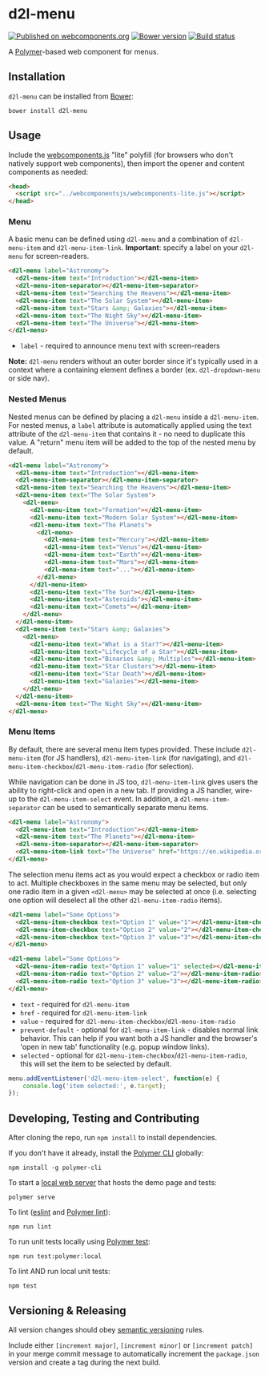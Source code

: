 # d2l-menu
[![Published on webcomponents.org](https://img.shields.io/badge/webcomponents.org-published-blue.svg)](https://www.webcomponents.org/element/BrightspaceUI/menu)
[![Bower version][bower-image]][bower-url]
[![Build status][ci-image]][ci-url]

A [Polymer](https://www.polymer-project.org/1.0/)-based web component for menus.

## Installation

`d2l-menu` can be installed from [Bower][bower-url]:
```shell
bower install d2l-menu
```

## Usage

Include the [webcomponents.js](http://webcomponents.org/polyfills/) "lite" polyfill (for browsers who don't natively support web components), then import the opener and content components as needed:

```html
<head>
  <script src="../webcomponentsjs/webcomponents-lite.js"></script>
</head>
```

### Menu

A basic menu can be defined using `d2l-menu` and a combination of `d2l-menu-item` and `d2l-menu-item-link`.  **Important**: specify a label on your `d2l-menu` for screen-readers.

<!---
```
<custom-element-demo>
  <template>
    <script src="../webcomponentsjs/webcomponents-lite.js"></script>
    <link rel="import" href="../d2l-typography/d2l-typography.html">
    <link rel="import" href="d2l-menu.html">
    <custom-style include="d2l-typography">
      <style is="custom-style" include="d2l-typography"></style>
    </custom-style>
    <style>
      html {
        font-size: 20px;
      }
      body {
        color: var(--d2l-color-ferrite);
        font-family: 'Lato', 'Lucida Sans Unicode', 'Lucida Grande', sans-serif;
        letter-spacing: 0.01rem;
        font-size: 0.95rem;
        font-weight: 400;
        line-height: 1.4rem;
      }
      d2l-menu {
        max-width: 400px;
      }
    </style>
    <next-code-block></next-code-block>
  </template>
</custom-element-demo>
```
-->
```html
<d2l-menu label="Astronomy">
  <d2l-menu-item text="Introduction"></d2l-menu-item>
  <d2l-menu-item-separator></d2l-menu-item-separator>
  <d2l-menu-item text="Searching the Heavens"></d2l-menu-item>
  <d2l-menu-item text="The Solar System"></d2l-menu-item>
  <d2l-menu-item text="Stars &amp; Galaxies"></d2l-menu-item>
  <d2l-menu-item text="The Night Sky"></d2l-menu-item>
  <d2l-menu-item text="The Universe"></d2l-menu-item>
</d2l-menu>
```

* `label` - required to announce menu text with screen-readers

**Note:** `d2l-menu` renders without an outer border since it's typically used in a context where a containing element defines a border (ex. `d2l-dropdown-menu` or side nav).

### Nested Menus

Nested menus can be defined by placing a `d2l-menu` inside a `d2l-menu-item`.  For nested menus, a `label` attribute is automatically applied using the text attribute of the `d2l-menu-item` that contains it - no need to duplicate this value.  A "return" menu item will be added to the top of the nested menu by default.

<!---
```
<custom-element-demo>
  <template>
    <script src="../webcomponentsjs/webcomponents-lite.js"></script>
    <link rel="import" href="../d2l-typography/d2l-typography.html">
    <link rel="import" href="d2l-menu.html">
    <custom-style include="d2l-typography">
      <style is="custom-style" include="d2l-typography"></style>
    </custom-style>
    <style>
      html {
        font-size: 20px;
      }
      body {
        color: var(--d2l-color-ferrite);
        font-family: 'Lato', 'Lucida Sans Unicode', 'Lucida Grande', sans-serif;
        letter-spacing: 0.01rem;
        font-size: 0.95rem;
        font-weight: 400;
        line-height: 1.4rem;
      }
      d2l-menu {
        max-width: 400px;
      }
    </style>
    <next-code-block></next-code-block>
  </template>
</custom-element-demo>
```
-->
```html
<d2l-menu label="Astronomy">
  <d2l-menu-item text="Introduction"></d2l-menu-item>
  <d2l-menu-item-separator></d2l-menu-item-separator>
  <d2l-menu-item text="Searching the Heavens"></d2l-menu-item>
  <d2l-menu-item text="The Solar System">
    <d2l-menu>
      <d2l-menu-item text="Formation"></d2l-menu-item>
      <d2l-menu-item text="Modern Solar System"></d2l-menu-item>
      <d2l-menu-item text="The Planets">
        <d2l-menu>
          <d2l-menu-item text="Mercury"></d2l-menu-item>
          <d2l-menu-item text="Venus"></d2l-menu-item>
          <d2l-menu-item text="Earth"></d2l-menu-item>
          <d2l-menu-item text="Mars"></d2l-menu-item>
          <d2l-menu-item text="..."></d2l-menu-item>
        </d2l-menu>
      </d2l-menu-item>
      <d2l-menu-item text="The Sun"></d2l-menu-item>
      <d2l-menu-item text="Asteroids"></d2l-menu-item>
      <d2l-menu-item text="Comets"></d2l-menu-item>
    </d2l-menu>
  </d2l-menu-item>
  <d2l-menu-item text="Stars &amp; Galaxies">
    <d2l-menu>
      <d2l-menu-item text="What is a Star?"></d2l-menu-item>
      <d2l-menu-item text="Lifecycle of a Star"></d2l-menu-item>
      <d2l-menu-item text="Binaries &amp; Multiples"></d2l-menu-item>
      <d2l-menu-item text="Star Clusters"></d2l-menu-item>
      <d2l-menu-item text="Star Death"></d2l-menu-item>
      <d2l-menu-item text="Galaxies"></d2l-menu-item>
    </d2l-menu>
  </d2l-menu-item>
  <d2l-menu-item text="The Night Sky"></d2l-menu-item>
</d2l-menu>
```

### Menu Items

By default, there are several menu item types provided. These include `d2l-menu-item` (for JS handlers), `d2l-menu-item-link` (for navigating), and `d2l-menu-item-checkbox`/`d2l-menu-item-radio` (for selection).

While navigation can be done in JS too, `d2l-menu-item-link` gives users the ability to right-click and open in a new tab.  If providing a JS handler, wire-up to the `d2l-menu-item-select` event.  In addition, a `d2l-menu-item-separator` can be used to semantically separate menu items.

<!---
```
<custom-element-demo>
  <template>
    <script src="../webcomponentsjs/webcomponents-lite.js"></script>
    <link rel="import" href="../d2l-typography/d2l-typography.html">
    <link rel="import" href="d2l-menu.html">
    <link rel="import" href="d2l-menu-item.html">
    <link rel="import" href="d2l-menu-item-link.html">
    <link rel="import" href="d2l-menu-item-separator.html">
    <custom-style include="d2l-typography">
      <style is="custom-style" include="d2l-typography"></style>
    </custom-style>
    <style>
      html {
        font-size: 20px;
      }
      body {
        color: var(--d2l-color-ferrite);
        font-family: 'Lato', 'Lucida Sans Unicode', 'Lucida Grande', sans-serif;
        letter-spacing: 0.01rem;
        font-size: 0.95rem;
        font-weight: 400;
        line-height: 1.4rem;
      }
      d2l-menu {
        max-width: 400px;
      }
    </style>
    <next-code-block></next-code-block>
  </template>
</custom-element-demo>
```
-->
```html
<d2l-menu label="Astronomy">
  <d2l-menu-item text="Introduction"></d2l-menu-item>
  <d2l-menu-item text="The Planets"></d2l-menu-item>
  <d2l-menu-item-separator></d2l-menu-item-separator>
  <d2l-menu-item-link text="The Universe" href="https://en.wikipedia.org/wiki/Universe"></d2l-menu-item-link>
</d2l-menu>
```

The selection menu items act as you would expect a checkbox or radio item to act. Multiple checkboxes in the same menu may be selected, but only one radio item in a given `<d2l-menu>` may be selected at once (i.e. selecting one option will deselect all the other `d2l-menu-item-radio` items).

<!---
```
<custom-element-demo>
  <template>
    <script src="../webcomponentsjs/webcomponents-lite.js"></script>
    <link rel="import" href="../d2l-typography/d2l-typography.html">
    <link rel="import" href="d2l-menu.html">
    <link rel="import" href="d2l-menu-item-checkbox.html">
    <custom-style include="d2l-typography">
      <style is="custom-style" include="d2l-typography"></style>
    </custom-style>
    <style>
      html {
        font-size: 20px;
      }
      body {
        color: var(--d2l-color-ferrite);
        font-family: 'Lato', 'Lucida Sans Unicode', 'Lucida Grande', sans-serif;
        letter-spacing: 0.01rem;
        font-size: 0.95rem;
        font-weight: 400;
        line-height: 1.4rem;
      }
      d2l-menu {
        max-width: 400px;
      }
    </style>
    <next-code-block></next-code-block>
  </template>
</custom-element-demo>
```
-->
```html
<d2l-menu label="Some Options">
  <d2l-menu-item-checkbox text="Option 1" value="1"></d2l-menu-item-checkbox>
  <d2l-menu-item-checkbox text="Option 2" value="2"></d2l-menu-item-checkbox>
  <d2l-menu-item-checkbox text="Option 3" value="3"></d2l-menu-item-checkbox>
</d2l-menu>
```

<!---
```
<custom-element-demo>
  <template>
    <script src="../webcomponentsjs/webcomponents-lite.js"></script>
    <link rel="import" href="../d2l-typography/d2l-typography.html">
    <link rel="import" href="d2l-menu.html">
    <link rel="import" href="d2l-menu-item-radio.html">
    <custom-style include="d2l-typography">
      <style is="custom-style" include="d2l-typography"></style>
    </custom-style>
    <style>
      html {
        font-size: 20px;
      }
      body {
        color: var(--d2l-color-ferrite);
        font-family: 'Lato', 'Lucida Sans Unicode', 'Lucida Grande', sans-serif;
        letter-spacing: 0.01rem;
        font-size: 0.95rem;
        font-weight: 400;
        line-height: 1.4rem;
      }
      d2l-menu {
        max-width: 400px;
      }
    </style>
    <next-code-block></next-code-block>
  </template>
</custom-element-demo>
```
-->
```html
<d2l-menu label="Some Options">
  <d2l-menu-item-radio text="Option 1" value="1" selected></d2l-menu-item-radio>
  <d2l-menu-item-radio text="Option 2" value="2"></d2l-menu-item-radio>
  <d2l-menu-item-radio text="Option 3" value="3"></d2l-menu-item-radio>
</d2l-menu>
```

* `text` - required for `d2l-menu-item`
* `href` - required for `d2l-menu-item-link`
* `value` - required for `d2l-menu-item-checkbox`/`d2l-menu-item-radio`
* `prevent-default` - optional for `d2l-menu-item-link` - disables normal link behavior.  This can help if you want both a JS handler and the browser's 'open in new tab' functionality (e.g. popup window links).
* `selected` - optional for `d2l-menu-item-checkbox`/`d2l-menu-item-radio`, this will set the item to be selected by default.

```javascript
menu.addEventListener('d2l-menu-item-select', function(e) {
	console.log('item selected:', e.target);
});
```

## Developing, Testing and Contributing

After cloning the repo, run `npm install` to install dependencies.

If you don't have it already, install the [Polymer CLI](https://www.polymer-project.org/2.0/docs/tools/polymer-cli) globally:

```shell
npm install -g polymer-cli
```

To start a [local web server](https://www.polymer-project.org/2.0/docs/tools/polymer-cli-commands#serve) that hosts the demo page and tests:

```shell
polymer serve
```

To lint ([eslint](http://eslint.org/) and [Polymer lint](https://www.polymer-project.org/2.0/docs/tools/polymer-cli-commands#lint)):

```shell
npm run lint
```

To run unit tests locally using [Polymer test](https://www.polymer-project.org/2.0/docs/tools/polymer-cli-commands#tests):

```shell
npm run test:polymer:local
```

To lint AND run local unit tests:

```shell
npm test
```

[bower-url]: http://bower.io/search/?q=d2l-menu
[bower-image]: https://badge.fury.io/bo/d2l-menu.svg
[ci-url]: https://travis-ci.com/BrightspaceUI/menu
[ci-image]: https://travis-ci.com/BrightspaceUI/menu.svg?branch=master

## Versioning & Releasing

All version changes should obey [semantic versioning](https://semver.org/) rules.

Include either `[increment major]`, `[increment minor]` or `[increment patch]` in your merge commit message to automatically increment the `package.json` version and create a tag during the next build.
